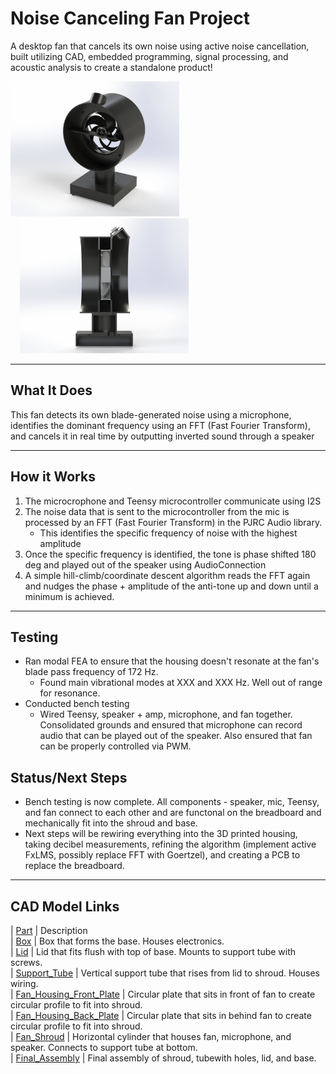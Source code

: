 # Noise Canceling Fan Project

A desktop fan that cancels its own noise using active noise cancellation, built utilizing CAD, embedded programming, signal processing, and acoustic analysis to create a standalone product! 



<p float="left">
  <img src="Media/Final_CAD.jpg" width="270" />
  <img src="Media/FinalX_sect1.jpg" width="270" style="margin-left:15px;" />
</p>

---

## What It Does

This fan detects its own blade-generated noise using a microphone, identifies the dominant frequency using an FFT (Fast Fourier Transform), and cancels it in real time by outputting inverted sound through a speaker

---

## How it Works  
1. The microcrophone and Teensy microcontroller communicate using I2S
2. The noise data that is sent to the microcontroller from the mic is processed by an FFT (Fast Fourier Transform) in the PJRC Audio library.
   - This identifies the specific frequency of noise with the highest amplitude
4. Once the specific frequency is identified, the tone is phase shifted 180 deg and played out of the speaker using AudioConnection 
5. A simple hill-climb/coordinate descent algorithm reads the FFT again and nudges the phase + amplitude of the anti-tone up and down until a minimum is achieved.  

---

## Testing 
- Ran modal FEA to ensure that the housing doesn't resonate at the fan's blade pass frequency of 172 Hz.
    - Found main vibrational modes at XXX and XXX Hz. Well out of range for resonance.
- Conducted bench testing
    - Wired Teensy, speaker + amp, microphone, and fan together. Consolidated grounds and ensured that microphone can record audio that can be played out of the speaker. Also ensured that fan can be properly controlled via PWM. 
## Status/Next Steps
- Bench testing is now complete. All components - speaker, mic, Teensy, and fan connect to each other and are functonal on the breadboard and mechanically fit into the shroud and base. 
- Next steps will be rewiring everything into the 3D printed housing, taking decibel measurements, refining the algorithm (implement active FxLMS, possibly replace FFT with Goertzel), and creating a PCB to replace the breadboard.

---


## CAD Model Links
| [Part](link)                                                      |   Description  
| [Box](CAD/Project_CAD/box.SLDPRT)                                 |   Box that forms the base. Houses electronics.   
| [Lid](CAD/Project_CAD/lid.SLDPRT)                                 |   Lid that fits flush with top of base. Mounts to support tube with screws.  
| [Support_Tube](CAD/Project_CAD/tube.SLDPRT)                       |   Vertical support tube that rises from lid to shroud. Houses wiring.   
| [Fan_Housing_Front_Plate](CAD/Project_CAD/Fan_Front_Plate.SLDPRT) |   Circular plate that sits in front of fan to create circular profile to fit into shroud.   
| [Fan_Housing_Back_Plate](CAD/Project_CAD/Fan_Back_Plate.SLDPRT)   |   Circular plate that sits in behind fan to create circular profile to fit into shroud.   
| [Fan_Shroud](CAD/Project_CAD/Shroud.SLDPRT)                       |   Horizontal cylinder that houses fan, microphone, and speaker. Connects to support tube at bottom.      
| [Final_Assembly](CAD/Project_CAD/Final_Assembly.SLDPRT)           |   Final assembly of shroud, tubewith holes, lid, and base.

